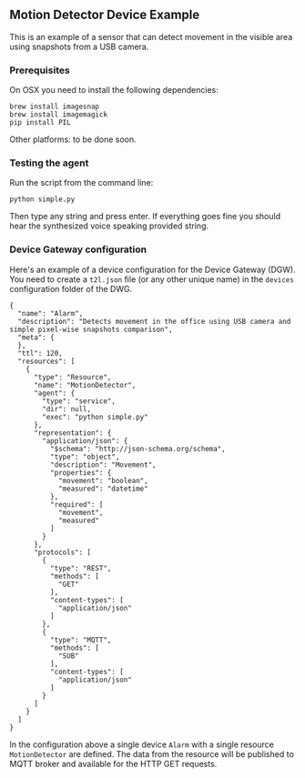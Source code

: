 ## Motion Detector Device Example

This is an example of a sensor that can detect movement in the visible area using snapshots from a USB camera.


### Prerequisites

On OSX you need to install the following dependencies:

    brew install imagesnap
    brew install imagemagick
    pip install PIL

Other platforms: to be done soon.


### Testing the agent

Run the script from the command line:

    python simple.py

Then type any string and press enter. If everything goes fine you should hear the synthesized voice speaking provided string.


### Device Gateway configuration

Here's an example of a device configuration for the Device Gateway (DGW). You need to create a `t2l.json` file (or any other unique name) in the `devices` configuration folder of the DWG.

    {
      "name": "Alarm",
      "description": "Detects movement in the office using USB camera and simple pixel-wise snapshots comparison",
      "meta": {
      },
      "ttl": 120,
      "resources": [
        {
          "type": "Resource",
          "name": "MotionDetector",
          "agent": {
            "type": "service",
            "dir": null,
            "exec": "python simple.py"
          },
          "representation": {
            "application/json": {
              "$schema": "http://json-schema.org/schema",
              "type": "object",
              "description": "Movement",
              "properties": {
                "movement": "boolean",
                "measured": "datetime"
              },
              "required": [
                "movement",
                "measured"
              ]
            }
          },
          "protocols": [
            {
              "type": "REST",
              "methods": [
                "GET"
              ],
              "content-types": [
                "application/json"
              ]
            },
            {
              "type": "MQTT",
              "methods": [
                "SUB"
              ],
              "content-types": [
                "application/json"
              ]
            }
          ]
        }
      ]
    }

In the configuration above a single device `Alarm` with a single resource `MotionDetector` are defined. The data from the resource will be published to MQTT broker and available for the HTTP GET requests.
